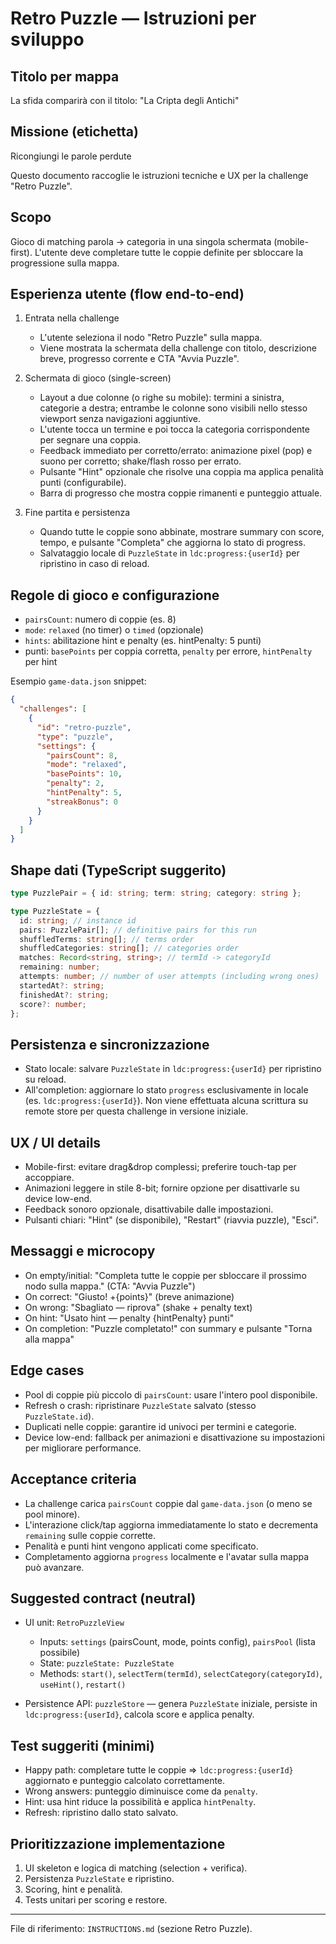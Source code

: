 # Retro Puzzle — Istruzioni per sviluppo

## Titolo per mappa
La sfida comparirà con il titolo: "La Cripta degli Antichi"

## Missione (etichetta)
Ricongiungi le parole perdute

Questo documento raccoglie le istruzioni tecniche e UX per la challenge "Retro Puzzle".

## Scopo

Gioco di matching parola → categoria in una singola schermata (mobile-first). L'utente deve completare tutte le coppie definite per sbloccare la progressione sulla mappa.

## Esperienza utente (flow end-to-end)

1. Entrata nella challenge

   - L'utente seleziona il nodo "Retro Puzzle" sulla mappa.
   - Viene mostrata la schermata della challenge con titolo, descrizione breve, progresso corrente e CTA "Avvia Puzzle".

2. Schermata di gioco (single-screen)

   - Layout a due colonne (o righe su mobile): termini a sinistra, categorie a destra; entrambe le colonne sono visibili nello stesso viewport senza navigazioni aggiuntive.
   - L'utente tocca un termine e poi tocca la categoria corrispondente per segnare una coppia.
   - Feedback immediato per corretto/errato: animazione pixel (pop) e suono per corretto; shake/flash rosso per errato.
   - Pulsante "Hint" opzionale che risolve una coppia ma applica penalità punti (configurabile).
   - Barra di progresso che mostra coppie rimanenti e punteggio attuale.

3. Fine partita e persistenza
   - Quando tutte le coppie sono abbinate, mostrare summary con score, tempo, e pulsante "Completa" che aggiorna lo stato di progress.
   - Salvataggio locale di `PuzzleState` in `ldc:progress:{userId}` per ripristino in caso di reload.

## Regole di gioco e configurazione

- `pairsCount`: numero di coppie (es. 8)
- `mode`: `relaxed` (no timer) o `timed` (opzionale)
- `hints`: abilitazione hint e penalty (es. hintPenalty: 5 punti)
- punti: `basePoints` per coppia corretta, `penalty` per errore, `hintPenalty` per hint

Esempio `game-data.json` snippet:

```json
{
  "challenges": [
    {
      "id": "retro-puzzle",
      "type": "puzzle",
      "settings": {
        "pairsCount": 8,
        "mode": "relaxed",
        "basePoints": 10,
        "penalty": 2,
        "hintPenalty": 5,
        "streakBonus": 0
      }
    }
  ]
}
```

## Shape dati (TypeScript suggerito)

```ts
type PuzzlePair = { id: string; term: string; category: string };

type PuzzleState = {
  id: string; // instance id
  pairs: PuzzlePair[]; // definitive pairs for this run
  shuffledTerms: string[]; // terms order
  shuffledCategories: string[]; // categories order
  matches: Record<string, string>; // termId -> categoryId
  remaining: number;
  attempts: number; // number of user attempts (including wrong ones)
  startedAt?: string;
  finishedAt?: string;
  score?: number;
};
```

## Persistenza e sincronizzazione

- Stato locale: salvare `PuzzleState` in `ldc:progress:{userId}` per ripristino su reload.
- All'completion: aggiornare lo stato `progress` esclusivamente in locale (es. `ldc:progress:{userId}`). Non viene effettuata alcuna scrittura su remote store per questa challenge in versione iniziale.

## UX / UI details

- Mobile-first: evitare drag&drop complessi; preferire touch-tap per accoppiare.
- Animazioni leggere in stile 8-bit; fornire opzione per disattivarle su device low-end.
- Feedback sonoro opzionale, disattivabile dalle impostazioni.
- Pulsanti chiari: "Hint" (se disponibile), "Restart" (riavvia puzzle), "Esci".

## Messaggi e microcopy

- On empty/initial: "Completa tutte le coppie per sbloccare il prossimo nodo sulla mappa." (CTA: "Avvia Puzzle")
- On correct: "Giusto! +{points}" (breve animazione)
- On wrong: "Sbagliato — riprova" (shake + penalty text)
- On hint: "Usato hint — penalty {hintPenalty} punti"
- On completion: "Puzzle completato!" con summary e pulsante "Torna alla mappa"

## Edge cases

- Pool di coppie più piccolo di `pairsCount`: usare l'intero pool disponibile.
- Refresh o crash: ripristinare `PuzzleState` salvato (stesso `PuzzleState.id`).
- Duplicati nelle coppie: garantire id univoci per termini e categorie.
- Device low-end: fallback per animazioni e disattivazione su impostazioni per migliorare performance.

## Acceptance criteria

- La challenge carica `pairsCount` coppie dal `game-data.json` (o meno se pool minore).
- L'interazione click/tap aggiorna immediatamente lo stato e decrementa `remaining` sulle coppie corrette.
- Penalità e punti hint vengono applicati come specificato.
- Completamento aggiorna `progress` localmente e l'avatar sulla mappa può avanzare.

## Suggested contract (neutral)

- UI unit: `RetroPuzzleView`

  - Inputs: `settings` (pairsCount, mode, points config), `pairsPool` (lista possibile)
  - State: `puzzleState: PuzzleState`
  - Methods: `start()`, `selectTerm(termId)`, `selectCategory(categoryId)`, `useHint()`, `restart()`

- Persistence API: `puzzleStore` — genera `PuzzleState` iniziale, persiste in `ldc:progress:{userId}`, calcola score e applica penalty.

## Test suggeriti (minimi)

- Happy path: completare tutte le coppie => `ldc:progress:{userId}` aggiornato e punteggio calcolato correttamente.
- Wrong answers: punteggio diminuisce come da `penalty`.
- Hint: usa hint riduce la possibilità e applica `hintPenalty`.
- Refresh: ripristino dallo stato salvato.

## Prioritizzazione implementazione

1. UI skeleton e logica di matching (selection + verifica).
2. Persistenza `PuzzleState` e ripristino.
3. Scoring, hint e penalità.
4. Tests unitari per scoring e restore.

---

File di riferimento: `INSTRUCTIONS.md` (sezione Retro Puzzle).
